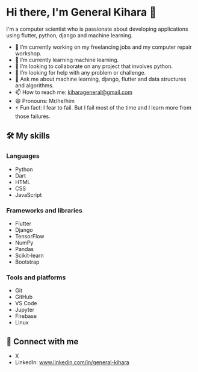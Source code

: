 # Hi there, I'm General Kihara 👋

I'm a computer scientist who is passionate about developing applications using flutter, python, django and machine learning.

- 🔭 I’m currently working on my freelancing jobs and my computer repair workshop.
- 🌱 I’m currently learning machine learning.
- 👯 I’m looking to collaborate on any project that involves python.
- 🤔 I’m looking for help with any problem or challenge.
- 💬 Ask me about machine learning, django, flutter and data structures and algorithms.
- 📫 How to reach me: kiharageneral@gmail.com
- 😄 Pronouns: Mr/he/him
- ⚡ Fun fact: I fear to fail. But I fail most of the time and I learn more from those failures.

## 🛠️ My skills

### Languages

- Python
- Dart
- HTML
- CSS
- JavaScript

### Frameworks and libraries
- Flutter
- Django
- TensorFlow
- NumPy
- Pandas
- Scikit-learn
- Bootstrap

### Tools and platforms
- Git
- GitHub
- VS Code
- Jupyter
- Firebase
- Linux



## 🤝 Connect with me

- X
- LinkedIn: www.linkedin.com/in/general-kihara
